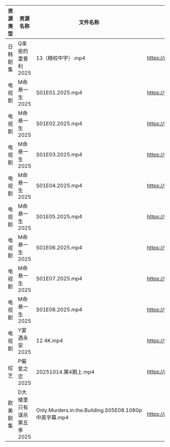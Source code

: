 | 资源类型 | 资源名称            | 文件名称                                              | 分享链接                                 | 更新时间                |
| ---- | --------------- | ------------------------------------------------- | ------------------------------------ | ------------------- |
| 日韩剧集 | Q亲密的雷普利2025     | 13（精校中字）.mp4                                      | https://pan.quark.cn/s/8cb9fd7634af  | 2025-10-14 12:25:04 |
| 电视剧  | M命悬一生2025       | S01E01.2025.mp4                                   | https://www.alipan.com/s/KBiWrF4oxcw | 2025-10-14 13:01:08 |
| 电视剧  | M命悬一生2025       | S01E02.2025.mp4                                   | https://www.alipan.com/s/KBiWrF4oxcw | 2025-10-14 13:01:08 |
| 电视剧  | M命悬一生2025       | S01E03.2025.mp4                                   | https://www.alipan.com/s/KBiWrF4oxcw | 2025-10-14 13:01:07 |
| 电视剧  | M命悬一生2025       | S01E04.2025.mp4                                   | https://www.alipan.com/s/KBiWrF4oxcw | 2025-10-14 13:01:07 |
| 电视剧  | M命悬一生2025       | S01E05.2025.mp4                                   | https://www.alipan.com/s/KBiWrF4oxcw | 2025-10-14 13:01:06 |
| 电视剧  | M命悬一生2025       | S01E06.2025.mp4                                   | https://www.alipan.com/s/KBiWrF4oxcw | 2025-10-14 13:01:05 |
| 电视剧  | M命悬一生2025       | S01E07.2025.mp4                                   | https://www.alipan.com/s/KBiWrF4oxcw | 2025-10-14 13:01:05 |
| 电视剧  | M命悬一生2025       | S01E08.2025.mp4                                   | https://www.alipan.com/s/KBiWrF4oxcw | 2025-10-14 13:01:05 |
| 电视剧  | Y宴遇永安2025       | 12 4K.mp4                                         | https://www.alipan.com/s/VE78Z2R4ZAM | 2025-10-14 08:04:55 |
| 综艺   | P偏爱之恋2025       | 20251014.第4期上.mp4                                 | https://pan.quark.cn/s/2023e0def11e  | 2025-10-14 12:32:28 |
| 欧美剧集 | D大楼里只有谋杀第五季2025 | Only.Murders.in.the.Building.S05E08.1080p中英字幕.mp4 | https://pan.quark.cn/s/b69edc4a08ba  | 2025-10-14 12:20:40 |
